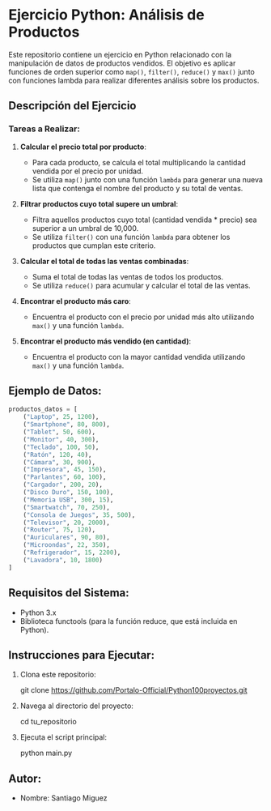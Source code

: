 # Ejercicio Python: Análisis de Productos

Este repositorio contiene un ejercicio en Python relacionado con la manipulación de datos de productos vendidos. El objetivo es aplicar funciones de orden superior como `map()`, `filter()`, `reduce()` y `max()` junto con funciones lambda para realizar diferentes análisis sobre los productos.

## Descripción del Ejercicio

### Tareas a Realizar:

1. **Calcular el precio total por producto**:
   - Para cada producto, se calcula el total multiplicando la cantidad vendida por el precio por unidad.
   - Se utiliza `map()` junto con una función `lambda` para generar una nueva lista que contenga el nombre del producto y su total de ventas.

2. **Filtrar productos cuyo total supere un umbral**:
   - Filtra aquellos productos cuyo total (cantidad vendida * precio) sea superior a un umbral de 10,000.
   - Se utiliza `filter()` con una función `lambda` para obtener los productos que cumplan este criterio.

3. **Calcular el total de todas las ventas combinadas**:
   - Suma el total de todas las ventas de todos los productos.
   - Se utiliza `reduce()` para acumular y calcular el total de las ventas.

4. **Encontrar el producto más caro**:
   - Encuentra el producto con el precio por unidad más alto utilizando `max()` y una función `lambda`.

5. **Encontrar el producto más vendido (en cantidad)**:
   - Encuentra el producto con la mayor cantidad vendida utilizando `max()` y una función `lambda`.

## Ejemplo de Datos:

```python
productos_datos = [
    ("Laptop", 25, 1200),
    ("Smartphone", 80, 800),
    ("Tablet", 50, 600),
    ("Monitor", 40, 300),
    ("Teclado", 100, 50),
    ("Ratón", 120, 40),
    ("Cámara", 30, 900),
    ("Impresora", 45, 150),
    ("Parlantes", 60, 100),
    ("Cargador", 200, 20),
    ("Disco Duro", 150, 100),
    ("Memoria USB", 300, 15),
    ("Smartwatch", 70, 250),
    ("Consola de Juegos", 35, 500),
    ("Televisor", 20, 2000),
    ("Router", 75, 120),
    ("Auriculares", 90, 80),
    ("Microondas", 22, 350),
    ("Refrigerador", 15, 2200),
    ("Lavadora", 10, 1800)
]
```
## Requisitos del Sistema:

- Python 3.x
- Biblioteca functools (para la función reduce, que está incluida en Python).

## Instrucciones para Ejecutar:

1. Clona este repositorio:

   git clone https://github.com/Portalo-Official/Python100proyectos.git

2. Navega al directorio del proyecto:

   cd tu_repositorio

3. Ejecuta el script principal:

   python main.py

## Autor:
- Nombre: Santiago Miguez

